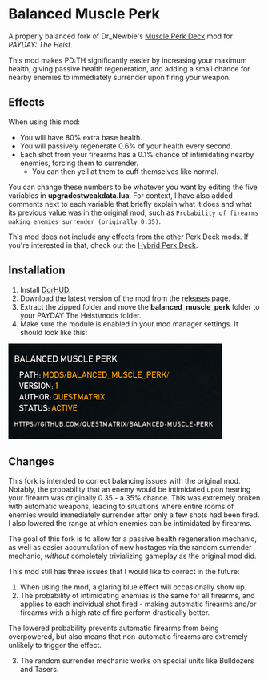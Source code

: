 # Balanced Muscle Perk
A properly balanced fork of Dr_Newbie's [Muscle Perk Deck](https://modworkshop.net/mod/27990) mod for *PAYDAY: The Heist*.

This mod makes PD:TH significantly easier by increasing your maximum health, giving passive health regeneration, and adding a small chance for nearby enemies to immediately surrender upon firing your weapon.
## Effects
When using this mod:
- You will have 80% extra base health.
- You will passively regenerate 0.6% of your health every second.
- Each shot from your firearms has a 0.1% chance of intimidating nearby enemies, forcing them to surrender.
  - You can then yell at them to cuff themselves like normal.

You can change these numbers to be whatever you want by editing the five variables in **upgradestweakdata.lua**. For context, I have also added comments next to each variable that briefly explain what it does and what its previous value was in the original mod, such as `Probability of firearms making enemies surrender (originally 0.35)`. 

This mod does not include any effects from the other Perk Deck mods. If you're interested in that, check out the [Hybrid Perk Deck](https://github.com/questmatrix/hybrid-perk-deck).
## Installation
1. Install [DorHUD](https://modworkshop.net/mod/14267).
2. Download the latest version of the mod from the [releases](https://github.com/questmatrix/balanced-muscle-perk/releases) page.
3. Extract the zipped folder and move the **balanced_muscle_perk** folder to your PAYDAY The Heist\mods folder.
4. Make sure the module is enabled in your mod manager settings. It should look like this:

![](mod_listing_preview.png)
## Changes
This fork is intended to correct balancing issues with the original mod. Notably, the probability that an enemy would be intimidated upon hearing your firearm was originally 0.35 - a 35% chance. This was extremely broken with automatic weapons, leading to situations where entire rooms of enemies would immediately surrender after only a few shots had been fired. I also lowered the range at which enemies can be intimidated by firearms.

The goal of this fork is to allow for a passive health regeneration mechanic, as well as easier accumulation of new hostages via the random surrender mechanic, *without* completely trivializing gameplay as the original mod did.

This mod still has three issues that I would like to correct in the future:
1. When using the mod, a glaring blue effect will occasionally show up.
2. The probability of intimidating enemies is the same for all firearms, and applies to each individual shot fired - making automatic firearms and/or firearms with a high rate of fire perform drastically better.

The lowered probability prevents automatic firearms from being overpowered, but also means that non-automatic firearms are extremely unlikely to trigger the effect.

3. The random surrender mechanic works on special units like Bulldozers and Tasers.
